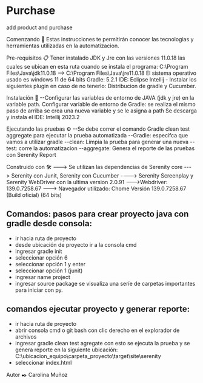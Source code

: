 # Purchase
add product and purchase


Comenzando 🚀 Estas instrucciones te permitirán conocer las tecnologias y herramientas utilizadas en la automatizacion.

Pre-requisitos 📋 Tener instalado JDK y Jre con las versiones 11.0.18 las cuales se ubican en esta ruta cuando se instala el programa: C:\Program Files\Java\jdk11.0.18 --> C:\Program Files\Java\jre11.0.18 El sistema operativo usado es windows 11 de 64 bits Gradle: 5.2.1 IDE: Eclipse Intellij - Instalar los siguientes plugin en caso de no tenerlo: Distribucion de gradle y Cucumber. 

Instalación 🔧 --Configurar las variables de entorno de JAVA (jdk y jre) en la variable path. Configurar variable de entorno de Gradle: se realiza el mismo paso de arriba se crea una nueva variable y se le asigna a path Se descarga y instala el IDE: Intellij 2023.2 

Ejecutando las pruebas ⚙️ --Se debe correr el comando Gradle clean test aggregate para ejecutar la prueba automatizada --Gradle: especifca que vamos a utilizar gradle --clean: Limpia la prueba para generar una nueva -- test: corre la automatizacion --aggregate: Genera el reporte de las pruebas con Serenity Report

Construido con 🛠️ ---> Se utilizan las dependencias de Serenity core ---> Serenity con Junit, Serenity con Cucumber ----> Serenity Screenplay y Serenity WebDriver con la ultima version 2.0.91 --->Webdriver: 139.0.7258.67 ---> Navegador utilizado: Chome Versión 139.0.7258.67 (Build oficial) (64 bits)

Comandos:
pasos para crear proyecto java con gradle desde consola:
-
* ir hacia ruta de proyecto
* desde ubicación de proyecto ir a la consola cmd 
* ingresar gradle init
* seleccionar opción 6
* seleccionar opción 1 y enter
* seleccionar opción 1 (junit)
* ingresar name project
* ingresar source package
se visualiza una seríe de carpetas
importantes para iniciar con py.

comandos ejecutar proyecto y generar reporte:
  -
  * ir hacia ruta de proyecto
  * abrir consola cmd o git bash con clic derecho
en el explorador de archivos
* ingresar gradle clean test agregate
con esto se ejecuta la prueba y se genera reporte
en la siguiente ubicación:
C:\ubicacion_equipo\carpeta_proyecto\target\site\serenity
* seleccionar index.html

Autor ✒️ Carolina Muñoz
